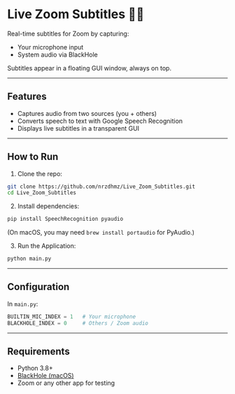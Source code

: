 # Live Zoom Subtitles 🎤💬

Real-time subtitles for Zoom by capturing:

* Your microphone input
* System audio via BlackHole

Subtitles appear in a floating GUI window, always on top.

---

## Features

* Captures audio from two sources (you + others)
* Converts speech to text with Google Speech Recognition
* Displays live subtitles in a transparent GUI

---

## How to Run

1. Clone the repo:

```bash
git clone https://github.com/nrzdhmz/Live_Zoom_Subtitles.git
cd Live_Zoom_Subtitles
```

2. Install dependencies:

```bash
pip install SpeechRecognition pyaudio
```

(On macOS, you may need `brew install portaudio` for PyAudio.)

3. Run the Application:

```bash
python main.py
```

---

## Configuration

In `main.py`:

```python
BUILTIN_MIC_INDEX = 1   # Your microphone
BLACKHOLE_INDEX = 0     # Others / Zoom audio
```

---

## Requirements

* Python 3.8+
* [BlackHole (macOS)](https://existential.audio/blackhole/)
* Zoom or any other app for testing
